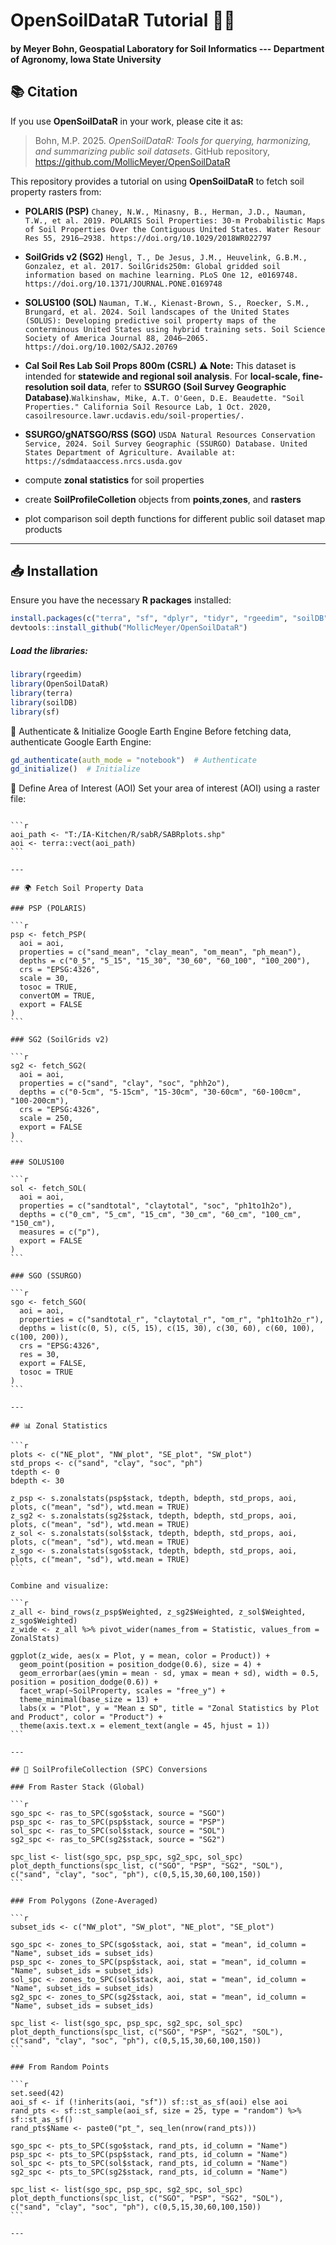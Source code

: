 # OpenSoilDataR Tutorial 🚜🌱

#### by Meyer Bohn, Geospatial Laboratory for Soil Informatics --- Department of Agronomy, Iowa State University

## 📚 Citation

If you use **OpenSoilDataR** in your work, please cite it as:

> Bohn, M.P. 2025. *OpenSoilDataR: Tools for querying, harmonizing, and summarizing public soil datasets*. GitHub repository, https://github.com/MollicMeyer/OpenSoilDataR

This repository provides a tutorial on using **OpenSoilDataR** to fetch soil property rasters from:
- **POLARIS (PSP)** ```Chaney, N.W., Minasny, B., Herman, J.D., Nauman, T.W., et al. 2019. POLARIS Soil Properties: 30-m Probabilistic Maps of Soil Properties Over the Contiguous United States. Water Resour Res 55, 2916–2938. https://doi.org/10.1029/2018WR022797```
- **SoilGrids v2 (SG2)** ```Hengl, T., De Jesus, J.M., Heuvelink, G.B.M., Gonzalez, et al. 2017. SoilGrids250m: Global gridded soil information based on machine learning. PLoS One 12, e0169748. https://doi.org/10.1371/JOURNAL.PONE.0169748```
- **SOLUS100 (SOL)**  ```Nauman, T.W., Kienast-Brown, S., Roecker, S.M., Brungard, et al. 2024. Soil landscapes of the United States (SOLUS): Developing predictive soil property maps of the conterminous United States using hybrid training sets. Soil Science Society of America Journal 88, 2046–2065. https://doi.org/10.1002/SAJ2.20769```
- **Cal Soil Res Lab Soil Props 800m  (CSRL)**  **⚠️ Note:** This dataset is intended for **statewide and regional soil analysis**.
For **local-scale, fine-resolution soil data**, refer to **SSURGO (Soil Survey Geographic Database)**.```Walkinshaw, Mike, A.T. O'Geen, D.E. Beaudette. "Soil Properties." California Soil Resource Lab, 1 Oct. 2020,
casoilresource.lawr.ucdavis.edu/soil-properties/.```
- **SSURGO/gNATSGO/RSS (SGO)**  ```USDA Natural Resources Conservation Service, 2024. Soil Survey Geographic (SSURGO) Database. United States Department of Agriculture. Available at: https://sdmdataaccess.nrcs.usda.gov```

- compute **zonal statistics** for soil properties
- create **SoilProfileColletion** objects from **points**,**zones**, and **rasters**
- plot comparison soil depth functions for different public soil dataset map products

---

## 📥 Installation

Ensure you have the necessary **R packages** installed:

```r
install.packages(c("terra", "sf", "dplyr", "tidyr", "rgeedim", "soilDB", "httr"))
devtools::install_github("MollicMeyer/OpenSoilDataR")  

````
##### Load the libraries:
```r
library(rgeedim)
library(OpenSoilDataR)
library(terra)
library(soilDB)
library(sf)

````

🔑 Authenticate & Initialize Google Earth Engine
Before fetching data, authenticate Google Earth Engine:

```r
gd_authenticate(auth_mode = "notebook")  # Authenticate
gd_initialize()  # Initialize

````

📍 Define Area of Interest (AOI)
Set your area of interest (AOI) using a raster file:

````

```r
aoi_path <- "T:/IA-Kitchen/R/sabR/SABRplots.shp"
aoi <- terra::vect(aoi_path)
```

---

## 🌍 Fetch Soil Property Data

### PSP (POLARIS)

```r
psp <- fetch_PSP(
  aoi = aoi,
  properties = c("sand_mean", "clay_mean", "om_mean", "ph_mean"),
  depths = c("0_5", "5_15", "15_30", "30_60", "60_100", "100_200"),
  crs = "EPSG:4326",
  scale = 30,
  tosoc = TRUE,
  convertOM = TRUE,
  export = FALSE
)
```

### SG2 (SoilGrids v2)

```r
sg2 <- fetch_SG2(
  aoi = aoi,
  properties = c("sand", "clay", "soc", "phh2o"),
  depths = c("0-5cm", "5-15cm", "15-30cm", "30-60cm", "60-100cm", "100-200cm"),
  crs = "EPSG:4326",
  scale = 250,
  export = FALSE
)
```

### SOLUS100

```r
sol <- fetch_SOL(
  aoi = aoi,
  properties = c("sandtotal", "claytotal", "soc", "ph1to1h2o"),
  depths = c("0_cm", "5_cm", "15_cm", "30_cm", "60_cm", "100_cm", "150_cm"),
  measures = c("p"),
  export = FALSE
)
```

### SGO (SSURGO)

```r
sgo <- fetch_SGO(
  aoi = aoi,
  properties = c("sandtotal_r", "claytotal_r", "om_r", "ph1to1h2o_r"),
  depths = list(c(0, 5), c(5, 15), c(15, 30), c(30, 60), c(60, 100), c(100, 200)),
  crs = "EPSG:4326",
  res = 30,
  export = FALSE,
  tosoc = TRUE
)
```

---

## 📊 Zonal Statistics

```r
plots <- c("NE_plot", "NW_plot", "SE_plot", "SW_plot")
std_props <- c("sand", "clay", "soc", "ph")
tdepth <- 0
bdepth <- 30

z_psp <- s.zonalstats(psp$stack, tdepth, bdepth, std_props, aoi, plots, c("mean", "sd"), wtd.mean = TRUE)
z_sg2 <- s.zonalstats(sg2$stack, tdepth, bdepth, std_props, aoi, plots, c("mean", "sd"), wtd.mean = TRUE)
z_sol <- s.zonalstats(sol$stack, tdepth, bdepth, std_props, aoi, plots, c("mean", "sd"), wtd.mean = TRUE)
z_sgo <- s.zonalstats(sgo$stack, tdepth, bdepth, std_props, aoi, plots, c("mean", "sd"), wtd.mean = TRUE)
```

Combine and visualize:

```r
z_all <- bind_rows(z_psp$Weighted, z_sg2$Weighted, z_sol$Weighted, z_sgo$Weighted)
z_wide <- z_all %>% pivot_wider(names_from = Statistic, values_from = ZonalStats)

ggplot(z_wide, aes(x = Plot, y = mean, color = Product)) +
  geom_point(position = position_dodge(0.6), size = 4) +
  geom_errorbar(aes(ymin = mean - sd, ymax = mean + sd), width = 0.5, position = position_dodge(0.6)) +
  facet_wrap(~SoilProperty, scales = "free_y") +
  theme_minimal(base_size = 13) +
  labs(x = "Plot", y = "Mean ± SD", title = "Zonal Statistics by Plot and Product", color = "Product") +
  theme(axis.text.x = element_text(angle = 45, hjust = 1))
```

---

## 💼 SoilProfileCollection (SPC) Conversions

### From Raster Stack (Global)

```r
sgo_spc <- ras_to_SPC(sgo$stack, source = "SGO")
psp_spc <- ras_to_SPC(psp$stack, source = "PSP")
sol_spc <- ras_to_SPC(sol$stack, source = "SOL")
sg2_spc <- ras_to_SPC(sg2$stack, source = "SG2")

spc_list <- list(sgo_spc, psp_spc, sg2_spc, sol_spc)
plot_depth_functions(spc_list, c("SGO", "PSP", "SG2", "SOL"), c("sand", "clay", "soc", "ph"), c(0,5,15,30,60,100,150))
```

### From Polygons (Zone-Averaged)

```r
subset_ids <- c("NW_plot", "SW_plot", "NE_plot", "SE_plot")

sgo_spc <- zones_to_SPC(sgo$stack, aoi, stat = "mean", id_column = "Name", subset_ids = subset_ids)
psp_spc <- zones_to_SPC(psp$stack, aoi, stat = "mean", id_column = "Name", subset_ids = subset_ids)
sol_spc <- zones_to_SPC(sol$stack, aoi, stat = "mean", id_column = "Name", subset_ids = subset_ids)
sg2_spc <- zones_to_SPC(sg2$stack, aoi, stat = "mean", id_column = "Name", subset_ids = subset_ids)

spc_list <- list(sgo_spc, psp_spc, sg2_spc, sol_spc)
plot_depth_functions(spc_list, c("SGO", "PSP", "SG2", "SOL"), c("sand", "clay", "soc", "ph"), c(0,5,15,30,60,100,150))
```

### From Random Points

```r
set.seed(42)
aoi_sf <- if (!inherits(aoi, "sf")) sf::st_as_sf(aoi) else aoi
rand_pts <- sf::st_sample(aoi_sf, size = 25, type = "random") %>% sf::st_as_sf()
rand_pts$Name <- paste0("pt_", seq_len(nrow(rand_pts)))

sgo_spc <- pts_to_SPC(sgo$stack, rand_pts, id_column = "Name")
psp_spc <- pts_to_SPC(psp$stack, rand_pts, id_column = "Name")
sol_spc <- pts_to_SPC(sol$stack, rand_pts, id_column = "Name")
sg2_spc <- pts_to_SPC(sg2$stack, rand_pts, id_column = "Name")

spc_list <- list(sgo_spc, psp_spc, sg2_spc, sol_spc)
plot_depth_functions(spc_list, c("SGO", "PSP", "SG2", "SOL"), c("sand", "clay", "soc", "ph"), c(0,5,15,30,60,100,150))
```

---
